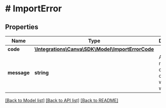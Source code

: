 # # ImportError

## Properties

Name | Type | Description | Notes
------------ | ------------- | ------------- | -------------
**code** | [**\Integrations\Canva\SDK\Model\ImportErrorCode**](ImportErrorCode.md) |  |
**message** | **string** | A human-readable description of what went wrong. |

[[Back to Model list]](../../README.md#models) [[Back to API list]](../../README.md#endpoints) [[Back to README]](../../README.md)

